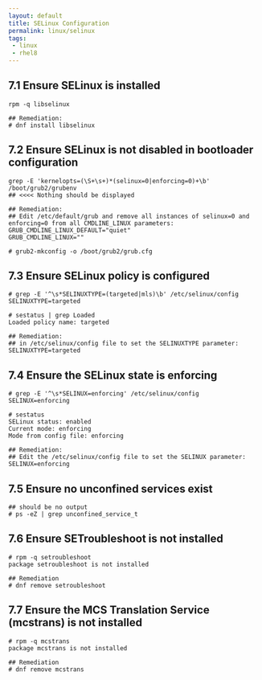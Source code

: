 ```yaml
---
layout: default
title: SELinux Configuration
permalink: linux/selinux
tags: 
 - linux
 - rhel8
---
```



## 7.1 Ensure SELinux is installed

```
rpm -q libselinux

## Remediation:
# dnf install libselinux
```

## 7.2 Ensure SELinux is not disabled in bootloader configuration

```
grep -E 'kernelopts=(\S+\s+)*(selinux=0|enforcing=0)+\b' /boot/grub2/grubenv   
## <<<< Nothing should be displayed

## Remediation:
## Edit /etc/default/grub and remove all instances of selinux=0 and enforcing=0 from all CMDLINE_LINUX parameters:
GRUB_CMDLINE_LINUX_DEFAULT="quiet" 
GRUB_CMDLINE_LINUX=""

# grub2-mkconfig -o /boot/grub2/grub.cfg
```

## 7.3 Ensure SELinux policy is configured


```
# grep -E '^\s*SELINUXTYPE=(targeted|mls)\b' /etc/selinux/config 
SELINUXTYPE=targeted

# sestatus | grep Loaded
Loaded policy name: targeted

## Remediation:
## in /etc/selinux/config file to set the SELINUXTYPE parameter: 
SELINUXTYPE=targeted
```

## 7.4 Ensure the SELinux state is enforcing

```
# grep -E '^\s*SELINUX=enforcing' /etc/selinux/config
SELINUX=enforcing

# sestatus
SELinux status: enabled
Current mode: enforcing
Mode from config file: enforcing

## Remediation:
## Edit the /etc/selinux/config file to set the SELINUX parameter: 
SELINUX=enforcing
```

## 7.5 Ensure no unconfined services exist

```
## should be no output
# ps -eZ | grep unconfined_service_t
```

## 7.6 Ensure SETroubleshoot is not installed

```
# rpm -q setroubleshoot
package setroubleshoot is not installed

## Remediation
# dnf remove setroubleshoot
```

## 7.7 Ensure the MCS Translation Service (mcstrans) is not installed

```
# rpm -q mcstrans
package mcstrans is not installed

## Remediation
# dnf remove mcstrans
```